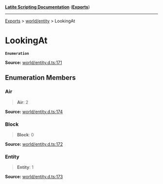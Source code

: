 [**Latite Scripting Documentation**](../../README.md) ([**Exports**](../../exports.md))

---

[Exports](../../exports.md) > [world/entity](../index.md) > LookingAt

# LookingAt

**`Enumeration`**

**Source:** [world/entity.d.ts:171](https://github.com/LatiteScripting/latitescripting.github.io/blob/5a9cee2/definitions/world/entity.d.ts#L171)

## Enumeration Members

### Air

> **Air**: 2

**Source:** [world/entity.d.ts:174](https://github.com/LatiteScripting/latitescripting.github.io/blob/5a9cee2/definitions/world/entity.d.ts#L174)

### Block

> **Block**: 0

**Source:** [world/entity.d.ts:172](https://github.com/LatiteScripting/latitescripting.github.io/blob/5a9cee2/definitions/world/entity.d.ts#L172)

### Entity

> **Entity**: 1

**Source:** [world/entity.d.ts:173](https://github.com/LatiteScripting/latitescripting.github.io/blob/5a9cee2/definitions/world/entity.d.ts#L173)
